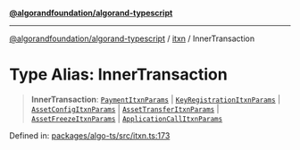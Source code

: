 [**@algorandfoundation/algorand-typescript**](../../../README.md)

***

[@algorandfoundation/algorand-typescript](../../../README.md) / [itxn](../README.md) / InnerTransaction

# Type Alias: InnerTransaction

> **InnerTransaction**: [`PaymentItxnParams`](../interfaces/PaymentItxnParams.md) \| [`KeyRegistrationItxnParams`](../interfaces/KeyRegistrationItxnParams.md) \| [`AssetConfigItxnParams`](../interfaces/AssetConfigItxnParams.md) \| [`AssetTransferItxnParams`](../interfaces/AssetTransferItxnParams.md) \| [`AssetFreezeItxnParams`](../interfaces/AssetFreezeItxnParams.md) \| [`ApplicationCallItxnParams`](../interfaces/ApplicationCallItxnParams.md)

Defined in: [packages/algo-ts/src/itxn.ts:173](https://github.com/algorandfoundation/puya-ts/blob/89ee9cf9a58d93e3ffbb727cfadf537835799a71/packages/algo-ts/src/itxn.ts#L173)
